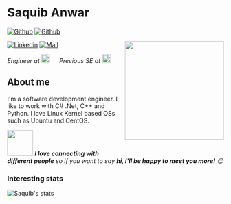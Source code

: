 # Saquib Anwar

[![Github](https://img.shields.io/github/followers/saquibanwar?label=PersonalAccount&style=social)](https://github.com/saquibanwar)
[![Github](https://img.shields.io/github/followers/saquib-anwar-zocdoc?label=WorkAccount&style=social)](https://github.com/saquib-anwar-zocdoc)
<!---[![GithubViews](https://api.freemotion-llc.com/api/github/v1/profile-views?username=saquibanwar)](https://github.com/saquibanwar)--->
[![Linkedin](https://img.shields.io/badge/-Saquib%20Anwar-blue?style=flat-square&logo=linkedin&logoColor=white&link=https://www.linkedin.com/in/saquib-anwar/)](https://www.linkedin.com/in/saquib-anwar/)
[![Mail](https://img.shields.io/badge/-saquibedu@gmail.com-gray?style=flat-square&logo=gmail&logoColor=red&link=)](mailto:saquibedu@gmail.com)
<img align='right' src="https://media.giphy.com/media/M9gbBd9nbDrOTu1Mqx/giphy.gif" width="230">
<p><em>Engineer at <a href="https://www.zocdoc.com/"><code><img height="20" src="https://investment-s3.unitedtraders.io/investments/icons/zocdoc.svg"></code></a>
  &emsp;
  Previous SE at <a href="https://www.statestreet.com/home.html"><code><img height="20" src="https://mpng.subpng.com/20180602/uxp/kisspng-state-street-corporation-boston-quincy-caterpillar-5b12c83094b256.8388648615279575526091.jpg"></code></a>
</em></p>





## About me 
I'm a software development engineer. I like to work with C# .Net, C++ and Python. I love Linux Kernel based OSs such as Ubuntu and CentOS.


<!-- ## Stack I work with
<code><img height="50" src="https://www.vectorlogo.zone/logos/python/python-ar21.svg"></code>
<code><img height="50" src="https://www.vectorlogo.zone/logos/djangoproject/djangoproject-ar21.svg"></code>
<code><img height="50" src="https://www.vectorlogo.zone/logos/pocoo_flask/pocoo_flask-ar21.svg"></code>
<code><img height="50" src="https://www.vectorlogo.zone/logos/php/php-horizontal.svg"></code>
<code><img height="50" src="https://www.vectorlogo.zone/logos/nodejs/nodejs-horizontal.svg"></code>
<code><img height="50" src="https://www.vectorlogo.zone/logos/socketio/socketio-ar21.svg"></code>
<code><img height="50" src="https://www.vectorlogo.zone/logos/postgresql/postgresql-horizontal.svg"></code>
<code><img height="50" src="https://www.vectorlogo.zone/logos/mysql/mysql-horizontal.svg"></code>
<code><img height="50" src="https://www.vectorlogo.zone/logos/sqlite/sqlite-ar21.svg"></code>
<code><img height="50" src="https://www.vectorlogo.zone/logos/github/github-ar21.svg"></code>
<code><img height="50" src="https://www.vectorlogo.zone/logos/getpostman/getpostman-ar21.svg"></code>
<code><img height="50" src="https://www.vectorlogo.zone/logos/git-scm/git-scm-ar21.svg"></code>
<code><img height="50" src="https://www.vectorlogo.zone/logos/linux/linux-ar21.svg"></code>
<code><img height="50" src="https://www.vectorlogo.zone/logos/ubuntu/ubuntu-ar21.svg"></code>
<code><img height="50" src="https://www.vectorlogo.zone/logos/gnu_bash/gnu_bash-ar21.svg"></code> -->

<img src="https://media.giphy.com/media/LnQjpWaON8nhr21vNW/giphy.gif" width="60"> <em><b>I love connecting with different people</b> so if you want to say <b>hi, I'll be happy to meet you more!</b> 😊</em>


### Interesting stats

![Saquib's stats](https://github-readme-stats.vercel.app/api?username=saquibanwar&show_icons=true)
<!--
<p align="center">
  <a href="https://github.com/LordDashMe/github-contribution-stats/">
    <img src="https://github-contribution-stats.vercel.app/api/?username=saquibanwar" />
  </a>
</p>

[![Contribution Stats](https://github-contribution-stats.vercel.app/api/?username=saquibanwar)](https://github.com/SaquibAnwar/github-contribution-stats/)
-->
